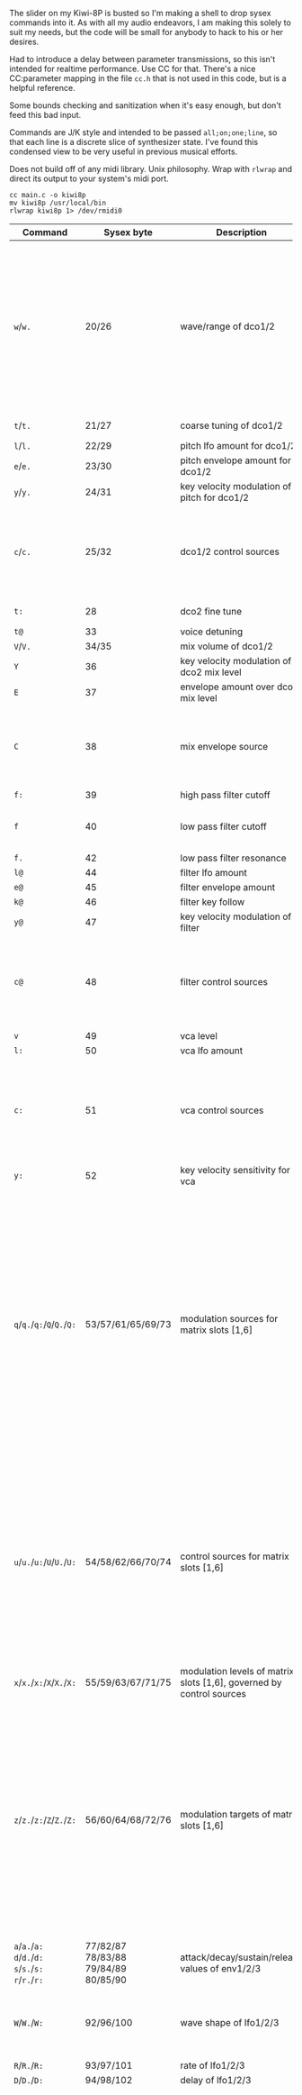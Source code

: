 The slider on my Kiwi-8P is busted so I'm making a shell to drop sysex commands into it. As with all my audio endeavors, I am making this solely to suit my needs, but the code will be small for anybody to hack to his or her desires.

Had to introduce a delay between parameter transmissions, so this isn't intended for realtime performance. Use CC for that. There's a nice CC:parameter mapping in the file `cc.h` that is not used in this code, but is a helpful reference.

Some bounds checking and sanitization when it's easy enough, but don't feed this bad input.

Commands are J/K style and intended to be passed `all;on;one;line`, so that each line is a discrete slice of synthesizer state. I've found this condensed view to be very useful in previous musical efforts.

Does not build off of any midi library. Unix philosophy. Wrap with `rlwrap` and direct its output to your system's midi port.

```
cc main.c -o kiwi8p
mv kiwi8p /usr/local/bin
rlwrap kiwi8p 1> /dev/rmidi0
```

| Command | Sysex byte | Description | Args |
|---------|------------|-------------|------|
| `w`/`w.` | 20/26 | wave/range of dco1/2 | wave shape: <br> s → saw <br> p → pulse <br> q → square <br> n → noise <br><br> dco2 can also take sync information: <br> y → sync1 <br> Y → sync2 <br> x → xmod <br><br> + range of 16/8/4/2 <br><br> ex: `ws16;w.qY2` |
| `t`/`t.` | 21/27 | coarse tuning of dco1/2 | [-24,24] in half semitone steps |
| `l`/`l.` | 22/29 | pitch lfo amount for dco1/2 | [0,127] |
| `e`/`e.` | 23/30 | pitch envelope amount for dco1/2 | [0,127] |
| `y`/`y.` | 24/31 | key velocity modulation of pitch for dco1/2 | [0,127] |
| `c`/`c.` | 25/32 | dco1/2 control sources | l{n} → lfo number {n} <br> e{n} → envelope number {n} <br><br> negative numbers are inverted sources <br><br> ex: `cl1e-2;c.e3l3` |
| `t:`     | 28    | dco2 fine tune | [-63,63] correlating to a resolution of +/- 50 cents |
| `t@`     | 33    | voice detuning | [0,127] |
| `V`/`V.` | 34/35 | mix volume of dco1/2 | [0,127] |
| `Y`      | 36    | key velocity modulation of dco2 mix level | [0,127] |
| `E`      | 37    | envelope amount over dco2 mix level | [0,127] |
| `C`      | 38    | mix envelope source | e{n} → envelope number {n} <br><br> negative numbers are inverted envelopes <br><br> ex: `Ce-2` |
| `f:`     | 39    | high pass filter cutoff | [0,3] |
| `f`      | 40    | low pass filter cutoff | [0,4095] <br><br> yes, it is higher res than the display suggests |
| `f.`     | 42    | low pass filter resonance | [0,4095] |
| `l@`     | 44    | filter lfo amount | [0,127] |
| `e@`     | 45    | filter envelope amount | [0,127] |
| `k@`     | 46    | filter key follow | [0,127] |
| `y@`     | 47    | key velocity modulation of filter | [0,127] |
| `c@`     | 48    | filter control sources | l{n} → lfo number {n} <br> e{n} → envelope number {n} <br><br> negative numbers are inverted sources <br><br> ex: `c@e1l-1` |
| `v`      | 49    | vca level | [0,127] |
| `l:`     | 50    | vca lfo amount | [0,127] |
| `c:`     | 51    | vca control sources | l{n} → lfo number {n} <br> e{n} → envelope number {n} <br><br> only the lfo can be inverted with a negative number <br><br> ex: `c:e2l-3` |
| `y:`     | 52    | key velocity sensitivity for vca | [0,127] |
| `q`/`q.`/`q:`/`Q`/`Q.`/`Q:` | 53/57/61/65/69/73 | modulation sources for matrix slots [1,6] | o → off <br> bu → bend up <br> bd → bend down <br> bw → bend lfo switch <br> b → bend full <br> l{n}(u) → lfo number {n}; if 'u' is added to end, lfo is unipolar; bipolar if omitted <br> s{n} → sequence track {n} output <br> c{n} → midi cc number {n}; this is not the cc channel; values [1,8] listen on actual channels [47,54] <br> e{n} → envelope number {n} <br> w → mod wheel <br> d → edit slider <br> v → key velocity <br> n → note <br> a → aftertouch <br><br> ex: `qbu;q.e2;q:s1;Qc7;Q.v;Q:a` |
| `u`/`u.`/`u:`/`U`/`U.`/`U:` | 54/58/62/66/70/74 | control sources for matrix slots [1,6] | most sources can be inverted if they are prefixed with a '-' <br><br> (-)o → fixed level <br> (-)bu → bend up <br> (-)bd → bend down <br> (-)b → bend full <br> (-)c{n} → midi cc number {n} <br> s{n} → output of sequence {n} <br> (-)w → mod wheel <br> (-)d → edit slider <br> (-)a → aftertouch <br><br> ex: `ua;u.bu;u:s4;U-w;U.-c3;U:b` |
| `x`/`x.`/`x:`/`X`/`X.`/`X:` | 55/59/63/67/71/75 | modulation levels of matrix slots [1,6], governed by control sources | [0,127] |
| `z`/`z.`/`z:`/`Z`/`Z.`/`Z:` | 56/60/64/68/72/76 | modulation targets of matrix slots [1,6] | o → off <br> p1 → dco1 frequency <br> p2 → dco2 frequency <br> p → both dco frequencies <br> w{n} → wave shape of dco{n} <br> r{n} → frequency ranges of dco{n} <br> m{n} → mix level of dco{n} <br> f. → lowpass filter resonance <br> f: → highpass filter cutoff <br> f → lowpass filter cutoff <br> l{n} → lfo{n} rate <br> e{n} → env{n} speed <br> d → detune amount <br> v → vca level <br> P → portamento rate <br><br> ex: `zp1;z.w1;z:l3;ZP;Z.v;Z:f` |
| `a`/`a.`/`a:` <br> `d`/`d.`/`d:` <br> `s`/`s.`/`s:` <br> `r`/`r.`/`r:` | 77/82/87 <br> 78/83/88 <br> 79/84/89 <br> 80/85/90 | attack/decay/sustain/release values of env1/2/3 | [0,127] |
| `W`/`W.`/`W:` | 92/96/100 | wave shape of lfo1/2/3 | i → sine <br> t → triangle <br> q → square <br> s → saw <br> S → reverse saw <br> r → random | 
| `R`/`R.`/`R:` | 93/97/101 | rate of lfo1/2/3 | [0,127] |
| `D`/`D.`/`D:` | 94/98/102 | delay of lfo1/2/3 | [0,127] |
| `N`/`N.`/`N:` | 95/99/103 | control of lfo1/2/3 | (+){n}, where {n} is one of the following clock sync values <br><br> 0 → free running <br> 2 → two whole notes <br> 1.5 → dotted whole note <br> 1 → whole note <br> 1.25 → dotted half note <br> 1.2 → half note <br> 1.45 → dotted quarter note <br> 1.4 → quarter note <br> 1.85 → dotted eighth note <br> 1.43 → quarter note triplet <br> 1.8 → eighth note <br> 1.83 → eighth note triplet <br> 1.16 → sixteenth note <br> 1.163 → sixteenth note triplet <br> 1.32 → thirty-second note <br> 1.323 → thirty-second note triplet <br> 1.64 → sixty-fourth note <br><br> prefixing the number with '+' makes the lfo additive <br><br> ex: `N+0;N.1.32;N:1.43` |
| `O` | 104 | chorus type | [0,2], where 0 is off and {n} is chorus type {n} |
| `p` | 105 | portamento rate | [0,127] |
| `s@` | 106 | load sequence | [0,8] where 0 doesn't load a sequence, and {n} is sequence {n} |
| `i` | 107 | voice controls | {p}(l)(r) where {p} is one of the following polyphony modes: <br><br> s → 1 voice per key <br> d → 2 voices per key <br> t → 3 voices per key <br> u → 6 voices per key <br> S → 1 voice per key, but monophonic <br><br> adding r reassigns voices instead of rotating them <br><br> adding l engages legato behavior of envelopes <br><br> ex: `ildr` |
| `i.` | 108 | voice stealing behavior | o → steal oldest voice <br> n → steal newest voice <br> h → steal highest pitched voice <br> l → steal lowest pitched voice <br> q → steal quietest voice <br> i → ignore any new voice |
| `A` | 109 | arp control | {n}{a} where {n} is an octave range [1,4] and {a} is one of the following: <br><br> u → play arp up <br> d → play arp down <br> b → play arp up/down <br> r → play arp randomly <br> p → play arp in order of key presses <br><br> ex: `A2u` |
| `A.` | 110 | aftertouch routings | (l)(f)(v) in parallel: <br><br> l → dco lfo <br> f → filter cutoff <br> v → vca level <br><br> ex: `A.lf` | 
| `b.` | 111 | modwheel routings | (l)(f)(v) in parallel: <br><br> l → dco lfo <br> f → filter cutoff <br> v → vca level <br><br> ex: `b.fvl` | 
| `b:` | 112 | modwheel level | [0,127] |
| `S` | 113 | performance switches | (a)(s)(h) in parallel: <br><br> a → enable arp <br> s → play sequence <br> h → hold note <br><br> ex: `Sash` |
| `T` | 114 | internal clock rate | {n} ∈ [1,255] correlating to [5,300]bpm; 0 keeps system clock time; lower rates are {n} + 5, while resolution decreases beyond 210 or so <br><br> ex: `T118` → 123bpm |
| `T.` | 116 | arp clock divide | 1.2 → half note <br> 1.4 → quarter note <br> 1.8 → eighth note <br> 1.85 → eighth note half swing <br> 1.89 → eighth note full swing <br> 1.83 → eighth note triplet <br> 1.16 → sixteenth note <br> 1.165 → sixteenth note half swing <br> 1.169 → sixteenth note full swing <br> 1.163 → sixteenth note triplet <br> 1.32 → thirty-second note <br> 1.323 → thirty-second note triplet <br> 1.64 → sixty-fourth note |
| `T:` | 117 | sequence clock divide | 1.2 → half note <br> 1.4 → quarter note <br> 1.8 → eighth note <br> 1.85 → eighth note half swing <br> 1.89 → eighth note full swing <br> 1.83 → eighth note triplet <br> 1.16 → sixteenth note <br> 1.165 → sixteenth note half swing <br> 1.169 → sixteenth note full swing <br> 1.163 → sixteenth note triplet <br> 1.32 → thirty-second note <br> 1.323 → thirty-second note triplet <br> 1.64 → sixty-fourth note |
| `b` | 118 | bend range | [0,127] representing a +/- octave span at 127 |
| `S.` | 119 | sequence control | (o)(k)(t)(r)(c) in parallel: <br><br> o → oneshot mode <br> k → key down play <br> t → auto transpose <br> r → auto transpose reset <br> c → sequence complete <br><br> ex: `S.kt` | 
| `S:` | 120 | sequence transpose | [-12,24] semitone transpose of sequence; only works if `S.t` is enabled | 
| `A:` | 121 | analog feel level | [0,127] |
